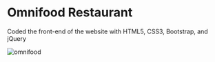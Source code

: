 # Omnifood Restaurant 

Coded the front-end of the website with HTML5, CSS3, Bootstrap, and jQuery 

![omnifood](https://cloud.githubusercontent.com/assets/11576208/9770244/16105ac6-56fd-11e5-93d5-00c330e1e1ff.png)
